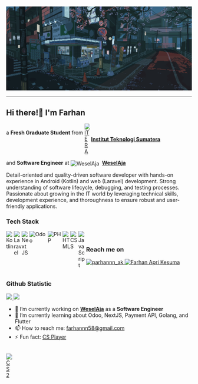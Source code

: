 <div align="center">

[![GIF](https://github.com/parhannn/parhannn/blob/main/assets/196ad9d3122098b297d7b99ce9ff209f.gif)](#)

</div>

---

## Hi there!👋 I'm Farhan

a **Fresh Graduate Student** from
<a href="https://www.itera.ac.id/" style="display: inline-flex; align-items: center;">
<img alt="ITERA" title="ITERA" width="14px" src="https://upload.wikimedia.org/wikipedia/commons/thumb/e/ef/Logo_ITERA.png/1200px-Logo_ITERA.png" style="vertical-align: middle; margin-right: 4px;" />
**Institut Teknologi Sumatera**
</a><br>

and **Software Engineer** at <img alt="WeselAja" title="WeselAja" width="14px" src="https://static.wixstatic.com/media/4ad45e_5ccfa7d75c6d4ceb8eafbacce94d9d49~mv2.png" style="vertical-align: middle; margin-right: 4px;" />
**[WeselAja](https://www.weselaja.com/)**
</a><br>

Detail-oriented and quality-driven software developer with hands-on experience in Android (Kotlin) and web (Laravel) development. Strong understanding of software lifecycle, debugging, and testing processes. Passionate about growing in the IT world by leveraging technical skills, development experience, and thoroughness to ensure robust and user-friendly applications.<br>

### Tech Stack

<a href="https://kotlinlang.org/"><img align="left" alt="Kotlin" title="Kotlin" width="21px" src="https://upload.wikimedia.org/wikipedia/commons/thumb/7/74/Kotlin_Icon.png/1200px-Kotlin_Icon.png?20210501145042" /></a>
<a href="https://laravel.com/"><img align="left" alt="Laravel" title="Laravel" width="21px" src="https://upload.wikimedia.org/wikipedia/commons/3/3d/LaravelLogo.png" /></a>
<a href="https://nextjs.org/"><img align="left" alt="Next JS" title="Next JS" width="21px" src="https://upload.wikimedia.org/wikipedia/commons/thumb/1/10/Cib-next-js_%28CoreUI_Icons_v1.0.0%29.svg/640px-Cib-next-js_%28CoreUI_Icons_v1.0.0%29.svg.png" /></a>
<a href="https://www.odoo.com/"><img align="left" alt="Odoo" title="Odoo" width="50px" src="https://upload.wikimedia.org/wikipedia/commons/thumb/5/50/Odoo_logo.svg/640px-Odoo_logo.svg.png" /></a>
<a href="https://www.php.net/"><img align="left" alt="PHP" title="PHP " width="40px" src="https://upload.wikimedia.org/wikipedia/commons/thumb/2/27/PHP-logo.svg/640px-PHP-logo.svg.png" /></a>
<a href="https://www.w3schools.com/Html/"><img align="left" alt="HTML" title="HTML" width="21px" src="https://www.w3.org/html/logo/downloads/HTML5_Logo_512.png" /></a>
<a href="https://www.w3schools.com/css/"><img align="left" alt="CSS" title="CSS" width="22px" src="https://blog.leonhassan.co.uk/content/images/2019/09/css3.svg" /></a>
<a href="https://www.w3schools.com/js/"><img align="left" alt="JavaScript" title="JavaScript" width="21px" src="https://image.web.id/images/2022/06/25/afcd6338addfa349998278a2f3e2d005.png" /></a>
<br>

### Reach me on
<a href="https://www.instagram.com/prhnnn_ak" target="_blank">
    <img src="https://img.shields.io/badge/Instagram-E4405F?style=for-the-badge&logo=instagram&logoColor=white" alt="parhannn_ak" />
</a>
<a href="https://www.linkedin.com/in/farhan-apri-kesuma" target="_blank">
    <img src="https://img.shields.io/badge/LinkedIn-0A66C2?style=for-the-badge&logo=linkedin&logoColor=white" alt="Farhan Apri Kesuma" />
</a>
<br>
<br>

### Github Statistic

<p align="left">
<a href="https://github.com/parhannn">
  <img height="180em" src="https://github-readme-stats-eight-theta.vercel.app/api?username=parhannn&show_icons=true&theme=algolia&include_all_commits=true&count_private=true"/>
  <img height="180em" src="https://github-readme-stats-eight-theta.vercel.app/api/top-langs/?username=parhannn&layout=compact&langs_count=8&theme=algolia&hide=Jupyter%20Notebook"/>
</a>
</p>


<!-- **parhannn/parhannn** is a ✨ _special_ ✨ repository because its `README.md` (this file) appears on your GitHub profile. -->

- 🔭 I’m currently working on **[WeselAja](https://www.weselaja.com/)** as a **Software Engineer**
- 🌱 I’m currently learning about Odoo, NextJS, Payment API, Golang, and Flutter
- 📫 How to reach me: farhannn58@gmail.com
- ⚡ Fun fact: <a href="https://www.counter-strike.net/cs2" style="display: inline-flex; align-items: center;">CS Player
<img alt="CS2" title="CS2" width="16px" src="https://smoothwizard.com/wp-content/uploads/2023/11/cs2.png" style="vertical-align: middle; margin-right: 4px;" />

<!-- Here are some ideas to get you started:
&exclude_repo=tech-test-farhan,if4021-multimedia
- 👯 I’m looking to collaborate on ...
- 🤔 I’m looking for help with ...
- 💬 Ask me about ...
- 😄 Pronouns: ... -->

